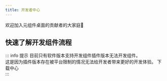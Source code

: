 ```yaml
---
title: 开发者中心
---
```

欢迎加入元组件桌面的贡献者的大家庭🎉

## 快速了解开发组件流程
::: info 提示
目前只有软件版本支持开发组件插件版本无法开发组件。<br/>
这是因为插件版本存在被平台限制的情况无法给开发者带来更好的开发体验。 <a>下载中心</a><br/>
:::
